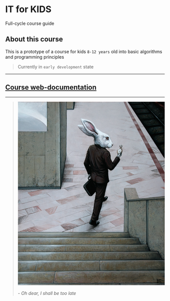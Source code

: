 # IT for KIDS

Full-cycle course guide

## About this course

This is a prototype of a course for kids `8-12 years` old into basic algorithms and programming principles

> Currently in `early development` state

---

## [Course web-documentation]('https://atre.github.io/it-for-kids/')

---

> ![Rabbit](/docs/images/header-rabbit.jpg)
>
> *- Oh dear, I shall be too late*
